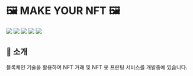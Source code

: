 # 🖼 MAKE YOUR NFT 🖼

<img src="https://img.shields.io/badge/typescript-3178C6?style=for-the-badge&logo=typescript&logoColor=white"> <img src="https://img.shields.io/badge/React-61DAFB?style=for-the-badge&logo=React&logoColor=white"> <img src="https://img.shields.io/badge/Recoil-764ABC?style=for-the-badge&logo=Redux&logoColor=white"> <img src="https://img.shields.io/badge/Next.js-000000?style=for-the-badge&logo=Next.js&logoColor=white">  <img src="https://img.shields.io/badge/Three.js-000000?style=for-the-badge&logo=Three.js&logoColor=white">

## 📣 소개

블록체인 기술을 활용하여 NFT 거래 및 NFT 옷 프린팅 서비스를 개발중에 있습니다.
